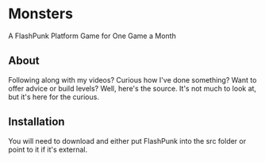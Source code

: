 Monsters
========

A FlashPunk Platform Game for One Game a Month

About
-----

Following along with my videos? Curious how I've done something? Want to offer advice or build levels? Well,
here's the source. It's not much to look at, but it's here for the curious.

Installation
------------

You will need to download and either put FlashPunk into the src folder or point to it if it's external.
